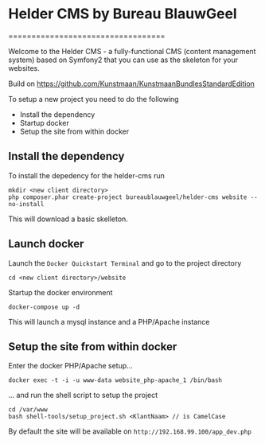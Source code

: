 # Helder CMS by Bureau BlauwGeel
==================================

Welcome to the Helder CMS - 
a fully-functional CMS (content management system) based on Symfony2 that you can use as the skeleton for your websites.

Build on https://github.com/Kunstmaan/KunstmaanBundlesStandardEdition

To setup a new project you need to do the following

- Install the dependency
- Startup docker
- Setup the site from within docker


## Install the dependency

To install the depedency for the helder-cms run 

```
mkdir <new client directory>
php composer.phar create-project bureaublauwgeel/helder-cms website --no-install
```

This will download a basic skelleton.

## Launch docker

Launch the ```Docker Quickstart Terminal``` and go to the project directory

```
cd <new client directory>/website
```

Startup the docker environment

```
docker-compose up -d
```

This will launch a mysql instance and a PHP/Apache instance

## Setup the site from within docker

Enter the docker PHP/Apache setup...
 
```
docker exec -t -i -u www-data website_php-apache_1 /bin/bash
```
  
... and run the shell script to setup the project

```
cd /var/www
bash shell-tools/setup_project.sh <KlantNaam> // is CamelCase
```

By default the site will be available on ```http://192.168.99.100/app_dev.php```
